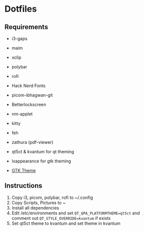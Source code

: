 # Dotfiles

## Requirements

- i3-gaps

- maim
- xclip
- polybar
- rofi
- Hack Nerd Fonts
- picom-ibhagwan-git
- Betterlockscreen
- nm-applet
- kitty
- feh
- zathura (pdf-viewer)
- qt5ct & kvantum for qt theming
- lxappearance for gtk theming
- [GTK Theme](https://github.com/EliverLara/Sweet)

## Instructions

1. Copy i3, picom, polybar, rofi to ~/.config
2. Copy Scripts, Pictures to ~
3. Install all dependencies
4. Edit /etc/environments and set `QT_QPA_PLATFORMTHEME=qt5ct` and comment out `QT_STYLE_OVERRIDE=kvantum` if exists
5. Set qt5ct theme to kvantum and set theme in kvantum
